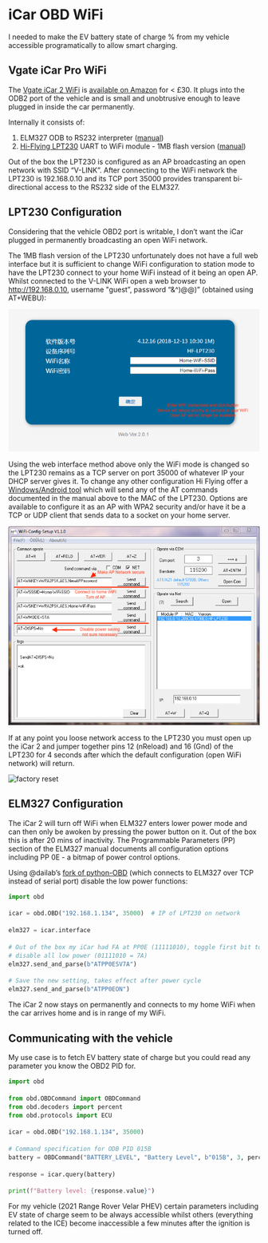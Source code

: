 # iCar OBD WiFi
I needed to make the EV battery state of charge % from my vehicle accessible programatically to allow smart charging.  

## Vgate iCar Pro WiFi

The [Vgate iCar 2 WiFi](https://www.vgatemall.com/products-detail/i-14/) is [available on Amazon](https://www.amazon.co.uk/Vgate-interface-diagnostics-android-windows/dp/B00OY0X8IS/ref=pd_day0fbt_d_sccl_2/262-5009615-3485139) for < £30.  It plugs into the ODB2 port of the vehicle and is small and unobtrusive enough to leave plugged in inside the car permanently.

Internally it consists of: 

1. ELM327 ODB to RS232 interpreter ([manual](https://www.elmelectronics.com/DSheets/ELM327DSH.pdf))
2. [Hi-Flying LPT230](http://www.hi-flying.com/hf-lpt230) UART to WiFi module - 1MB flash version ([manual](https://fccid.io/2ACSV-HF-LPT230/User-Manual/Users-Manual-3552381.pdf))

Out of the box the LPT230 is configured as an AP broadcasting an open network with SSID “V-LINK”.  After connecting to the WiFi network the LPT230 is 192.168.0.10 and its TCP port 35000 provides transparent bi-directional access to the RS232 side of the ELM327.

## LPT230 Configuration

Considering that the vehicle OBD2 port is writable, I don’t want the iCar plugged in permanently broadcasting an open WiFi network.  

The 1MB flash version of the LPT230 unfortunately does not have a full web interface but it is sufficient to change WiFi configuration to station mode to have the LPT230 connect to your home WiFi instead of it being an open AP.  Whilst connected to the V-LINK WiFi open a web browser to http://192.168.0.10, username "guest”, password “&^)@@)” (obtained using AT+WEBU):

![web interface](img/web-interface.png)

Using the web interface method above only the WiFi mode is changed so the LPT230 remains as a TCP server on port 35000 of whatever IP your DHCP server gives it.  To change any other configuration Hi Flying offer a [Windows/Android tool](http://www.hi-flying.com/download-center-1/applications-1/download-item-wifi-config-tools-v1-0) which will send any of the AT commands documented in the manual above to the MAC of the LPT230.  Options are available to configure it as an AP with WPA2 security and/or have it be a TCP or UDP client that sends data to a socket on your home server.

![config tool](img/wifi-config-util.png)

If at any point you loose network access to the LPT230 you must open up the iCar 2 and jumper together pins 12 (nReload) and 16 (Gnd) of the LPT230 for 4 seconds after which the default configuration (open WiFi network) will return.

![factory reset](img/restore-factory-settings.png)

## ELM327 Configuration

The iCar 2 will turn off WiFi when ELM327 enters lower power mode and can then only be awoken by pressing the power button on it.  Out of the box this is after 20 mins of inactivity.  The Programmable Parameters (PP) section of the ELM327 manual documents all configuration options including PP 0E - a bitmap of power control options.

Using @dailab’s [fork of python-OBD](https://github.com/dailab/python-OBD-wifi/tree/master) (which connects to ELM327 over TCP instead of serial port) disable the low power functions:

```python
import obd

icar = obd.OBD("192.168.1.134", 35000)  # IP of LPT230 on network

elm327 = icar.interface

# Out of the box my iCar had FA at PP0E (11111010), toggle first bit to 
# disable all low power (01111010 = 7A)
elm327.send_and_parse(b"ATPP0ESV7A")

# Save the new setting, takes effect after power cycle
elm327.send_and_parse(b"ATPP0EON")
```

The iCar 2 now stays on permanently and connects to my home WiFi when the car arrives home and is in range of my WiFi.

## Communicating with the vehicle

My use case is to fetch EV battery state of charge but you could read any parameter you know the OBD2 PID for.

```python
import obd

from obd.OBDCommand import OBDCommand
from obd.decoders import percent
from obd.protocols import ECU

icar = obd.OBD("192.168.1.134", 35000)

# Command specification for ODB PID 015B
battery = OBDCommand("BATTERY_LEVEL", "Battery Level", b"015B", 3, percent, ECU.ENGINE, True)

response = icar.query(battery)

print(f"Battery level: {response.value}")
```

For my vehicle (2021 Range Rover Velar PHEV) certain parameters including EV state of charge seem to be always accessible whilst others (everything related to the ICE) become inaccessible a few minutes after the ignition is turned off.
